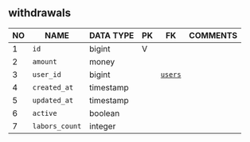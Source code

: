 
withdrawals
----------------------------


NO | NAME | DATA TYPE | PK | FK | COMMENTS
---|------|-----------|----|----|-------------------
1|`id` | bigint | V |  | 
2|`amount` | money |  |  | 
3|`user_id` | bigint |  | [`users`](users.md) | 
4|`created_at` | timestamp |  |  | 
5|`updated_at` | timestamp |  |  | 
6|`active` | boolean |  |  | 
7|`labors_count` | integer |  |  | 
